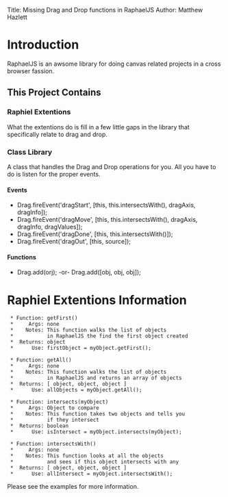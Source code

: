 Title:	Missing Drag and Drop functions in RaphaelJS
Author:	Matthew Hazlett

# Introduction #

RaphaelJS is an awsome library for doing canvas related projects in a cross browser fassion.

## This Project Contains ##

### Raphiel Extentions ###

What the extentions do is fill in a few little gaps in the library that specifically relate to drag and drop.  

### Class Library ###

A class that handles the Drag and Drop operations for you.  All you have to do is listen for the proper events.

#### Events ####

* Drag.fireEvent('dragStart', [this, this.intersectsWith(), dragAxis, dragInfo]);
* Drag.fireEvent('dragMove',  [this, this.intersectsWith(), dragAxis, dragInfo, dragValues]);
* Drag.fireEvent('dragDone',  [this, this.intersectsWith()]);
* Drag.fireEvent('dragOut',   [this, source]);

#### Functions ####
 
* Drag.add(orj); -or- Drag.add([obj, obj, obj]);
 
# Raphiel Extentions Information #

	 * Function: getFirst()
	 *     Args: none
	 *    Notes: This function walks the list of objects
	 *           in RaphaelJS the find the first object created
	 *  Returns: object
	 *      Use: firstObject = myObject.getFirst();
	
	 * Function: getAll()
	 *     Args: none
	 *    Notes: This function walks the list of objects
	 *           in RaphaelJS and returns an array of objects
	 *  Returns: [ object, object, object ]
	 *      Use: allObjects = myObject.getAll();
	
	 * Function: intersects(myObject)
	 *     Args: Object to compare
	 *    Notes: This function takes two objects and tells you
	 *           if they intersect
	 *  Returns: boolean
	 *      Use: isIntersect = myObject.intersects(myObject);
	
	 * Function: intersectsWith()
	 *     Args: none
	 *    Notes: This function looks at all the objects
	 *           and sees if this object intersects with any
	 *  Returns: [ object, object, object ]
	 *      Use: allIntersect = myObject.intersectsWith();

Please see the examples for more information.
